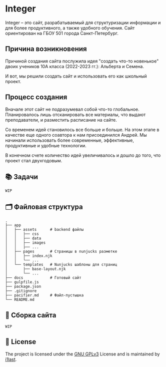 # Integer
Integer – это сайт, разрабатываемый для структуризации информации и для более продуктивного, а также удобного обучения. Сайт ориентирован на ГБОУ 501 города Санкт-Петербург.


## Причина возникновения

Причиной создания сайта послужила идея "создать что-то новенькое" двоих учеников 10А класса (2022-2023 гг.): Альберта и Семена.

И вот, мы решили создать сайт и использовать его как школьный проект.


## Процесс создания

Вначале этот сайт не подразумевал собой что-то глобальное. Планировалось лишь отсканировать все материалы, что выдают преподаватели, и разместить расписание на сайте.

Cо временем идей становилось все больше и больше. На этом этапе в качестве еще одного соавтора к нам присоединился Андрей. Мы начинали использовать более современные, эффективные, продуктивные и удобные технологии.

В конечном счете количество идей увеличивалось и дошло до того, что проект стал двухгодовым.


## 📚 Задачи

```WIP```

## 🗂️ Файловая структура
```
.
├── app
│   ├── assets      # backend файлы
│   │   ├── css
│   │   ├── data
│   │   ├── images
│   │   ├── ...
│   ├── pages       # Страницы в nunjucks разметке
│   │   ├── index.njk
│   │   └── ...
│   └── templates   # Nunjucks шаблоны для страниц
│       ├── base-layout.njk
│       └── ...
├── docs            # Готовый сайт
├── gulpfile.js
├── package.json
├── .gitignore
├── pacifier.md     # Файл-пустышка
└── README.md
```


## 🤝 Сборка сайта

```WIP```


## 📃 License

The project is licensed under the [GNU GPLv3](https://github.com/i1last/i1last.github.io/blob/main/LICENSE) License and is maintained by [i1last](https://github.com/i1last).
